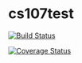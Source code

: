 # cs107test

[![Build Status](https://travis-ci.com/github/charlotte12l/cs107test.svg?branch=main)](https://travis-ci.com/github/charlotte12l/cs107test?branch=master)

[![Coverage Status](https://codecov.io/gh/charlotte12l/cs107test/branch/main/graph/badge.svg?token=PI3VBY4UP3)](https://codecov.io/gh/charlotte12l/cs107test)
